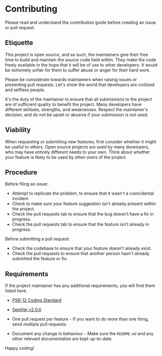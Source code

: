 # Contributing

Please read and understand the contribution guide before creating an issue or pull request.

## Etiquette

This project is open source, and as such, the maintainers give their free time to build and maintain the source code
held within. They make the code freely available in the hope that it will be of use to other developers. It would be
extremely unfair for them to suffer abuse or anger for their hard work.

Please be considerate towards maintainers when raising issues or presenting pull requests. Let's show the world that
developers are civilized and selfless people.

It's the duty of the maintainer to ensure that all submissions to the project are of sufficient quality to benefit the
project. Many developers have different skillsets, strengths, and weaknesses. Respect the maintainer's decision, and do
not be upset or abusive if your submission is not used.

## Viability

When requesting or submitting new features, first consider whether it might be useful to others. Open source projects
are used by many developers, who may have entirely different needs to your own. Think about whether your feature
is likely to be used by other users of the project.

## Procedure

Before filing an issue:

- Attempt to replicate the problem, to ensure that it wasn't a coincidental incident.
- Check to make sure your feature suggestion isn't already present within the project.
- Check the pull requests tab to ensure that the bug doesn't have a fix in progress.
- Check the pull requests tab to ensure that the feature isn't already in progress.

Before submitting a pull request:

- Check the codebase to ensure that your feature doesn't already exist.
- Check the pull requests to ensure that another person hasn't already submitted the feature or fix.

## Requirements

If the project maintainer has any additional requirements, you will find them listed here.

- [PSR-12 Coding Standard](https://www.php-fig.org/psr/psr-12/)

- [SemVer v2.0.0](http://semver.org/)

- One pull request per feature - If you want to do more than one thing, send multiple pull requests.

- Document any change in behaviour - Make sure the `README.md` and any other relevant documentation are kept
  up-to-date.

Happy coding!